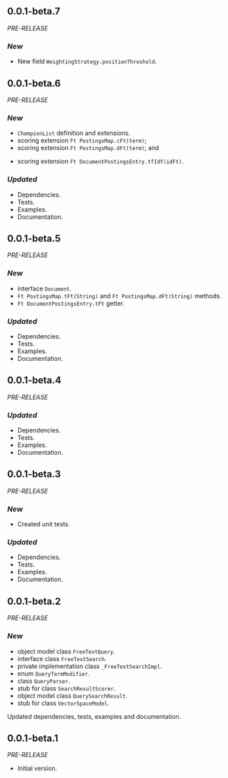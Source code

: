 <!-- 
BSD 3-Clause License
Copyright (c) 2022, GM Consult Pty Ltd
All rights reserved. 
-->

## 0.0.1-beta.7
*PRE-RELEASE*

### *New*
* New field `WeightingStrategy.positionThreshold`.

## 0.0.1-beta.6
*PRE-RELEASE*

### *New*
* `ChampionList` definition and extensions.
* scoring extension `Ft PostingsMap.cFt(term)`;
* scoring extension `Ft PostingsMap.dFt(term)`; and
- scoring extension `Ft DocumentPostingsEntry.tfIdf(idFt)`.

### *Updated*
* Dependencies.
* Tests.
* Examples.
* Documentation.  

## 0.0.1-beta.5
*PRE-RELEASE*

### *New*
* interface `Document`.
* `Ft PostingsMap.tFt(String)` and `Ft PostingsMap.dFt(String)` methods.
* `Ft DocumentPostingsEntry.tFt` getter.

### *Updated*
* Dependencies.
* Tests.
* Examples.
* Documentation.  

## 0.0.1-beta.4
*PRE-RELEASE*

### *Updated*
* Dependencies.
* Tests.
* Examples.
* Documentation.  


## 0.0.1-beta.3
*PRE-RELEASE*

### *New*
* Created unit tests.

### *Updated*
* Dependencies.
* Tests.
* Examples.
* Documentation.  

## 0.0.1-beta.2
*PRE-RELEASE*

### *New*
* object model class `FreeTextQuery`.
* interface class `FreeTextSearch`.
* private implementation class `_FreeTextSearchImpl`.
* enum `QueryTermModifier`.
* class `QueryParser`.
* stub for class `SearchResultScorer`.
* object model class `QuerySearchResult`.
* stub for class `VectorSpaceModel`.

Updated dependencies, tests, examples and documentation.

## 0.0.1-beta.1
*PRE-RELEASE*

* Initial version.